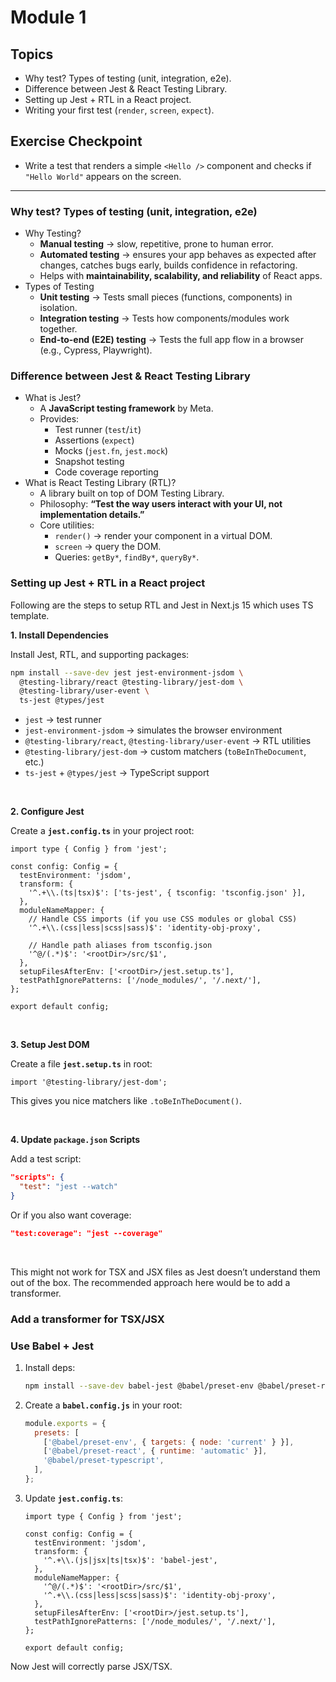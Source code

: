 # Module 1

## Topics

- Why test? Types of testing (unit, integration, e2e).
- Difference between Jest & React Testing Library.
- Setting up Jest + RTL in a React project.
- Writing your first test (`render`, `screen`, `expect`).

## Exercise Checkpoint

- Write a test that renders a simple `<Hello />` component and checks if `"Hello World"` appears on the screen.

<hr />

### Why test? Types of testing (unit, integration, e2e)

- Why Testing?
  - **Manual testing** → slow, repetitive, prone to human error.
  - **Automated testing** → ensures your app behaves as expected after changes, catches bugs early, builds confidence in refactoring.
  - Helps with **maintainability, scalability, and reliability** of React apps.
- Types of Testing
  - **Unit testing** → Tests small pieces (functions, components) in isolation.
  - **Integration testing** → Tests how components/modules work together.
  - **End-to-end (E2E) testing** → Tests the full app flow in a browser (e.g., Cypress, Playwright).

### Difference between Jest & React Testing Library

- What is Jest?
  - A **JavaScript testing framework** by Meta.
  - Provides:
    - Test runner (`test`/`it`)
    - Assertions (`expect`)
    - Mocks (`jest.fn`, `jest.mock`)
    - Snapshot testing
    - Code coverage reporting
- What is React Testing Library (RTL)?
  - A library built on top of DOM Testing Library.
  - Philosophy: **“Test the way users interact with your UI, not implementation details.”**
  - Core utilities:
    - `render()` → render your component in a virtual DOM.
    - `screen` → query the DOM.
    - Queries: `getBy*`, `findBy*`, `queryBy*`.

### Setting up Jest + RTL in a React project

Following are the steps to setup RTL and Jest in Next.js 15 which uses TS template.

**1. Install Dependencies**

Install Jest, RTL, and supporting packages:

```bash
npm install --save-dev jest jest-environment-jsdom \
  @testing-library/react @testing-library/jest-dom \
  @testing-library/user-event \
  ts-jest @types/jest
```

- `jest` → test runner
- `jest-environment-jsdom` → simulates the browser environment
- `@testing-library/react`, `@testing-library/user-event` → RTL utilities
- `@testing-library/jest-dom` → custom matchers (`toBeInTheDocument`, etc.)
- `ts-jest` + `@types/jest` → TypeScript support

<br />

**2. Configure Jest**

Create a **`jest.config.ts`** in your project root:

```tsx
import type { Config } from 'jest';

const config: Config = {
  testEnvironment: 'jsdom',
  transform: {
    '^.+\\.(ts|tsx)$': ['ts-jest', { tsconfig: 'tsconfig.json' }],
  },
  moduleNameMapper: {
    // Handle CSS imports (if you use CSS modules or global CSS)
    '^.+\\.(css|less|scss|sass)$': 'identity-obj-proxy',

    // Handle path aliases from tsconfig.json
    '^@/(.*)$': '<rootDir>/src/$1',
  },
  setupFilesAfterEnv: ['<rootDir>/jest.setup.ts'],
  testPathIgnorePatterns: ['/node_modules/', '/.next/'],
};

export default config;
```

<br />

**3. Setup Jest DOM**

Create a file **`jest.setup.ts`** in root:

```tsx
import '@testing-library/jest-dom';
```

This gives you nice matchers like `.toBeInTheDocument()`.

<br />

**4. Update `package.json` Scripts**

Add a test script:

```json
"scripts": {
  "test": "jest --watch"
}
```

Or if you also want coverage:

```json
"test:coverage": "jest --coverage"
```

<br />

This might not work for TSX and JSX files as Jest doesn’t understand them out of the box. The recommended approach here would be to add a transformer.

### Add a transformer for TSX/JSX

### Use **Babel + Jest**

1. Install deps:

   ```bash
   npm install --save-dev babel-jest @babel/preset-env @babel/preset-react @babel/preset-typescript
   ```

2. Create a **`babel.config.js`** in your root:

   ```jsx
   module.exports = {
     presets: [
       ['@babel/preset-env', { targets: { node: 'current' } }],
       ['@babel/preset-react', { runtime: 'automatic' }],
       '@babel/preset-typescript',
     ],
   };
   ```

3. Update **`jest.config.ts`**:

   ```tsx
   import type { Config } from 'jest';

   const config: Config = {
     testEnvironment: 'jsdom',
     transform: {
       '^.+\\.(js|jsx|ts|tsx)$': 'babel-jest',
     },
     moduleNameMapper: {
       '^@/(.*)$': '<rootDir>/src/$1',
       '^.+\\.(css|less|scss|sass)$': 'identity-obj-proxy',
     },
     setupFilesAfterEnv: ['<rootDir>/jest.setup.ts'],
     testPathIgnorePatterns: ['/node_modules/', '/.next/'],
   };

   export default config;
   ```

Now Jest will correctly parse JSX/TSX.
